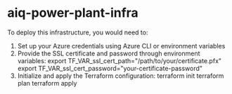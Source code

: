 # aiq-power-plant-infra

To deploy this infrastructure, you would need to:

1. Set up your Azure credentials using Azure CLI or environment variables
2. Provide the SSL certificate and password through environment variables:
  export TF_VAR_ssl_cert_path="/path/to/your/certificate.pfx"
  export TF_VAR_ssl_cert_password="your-certificate-password"
3. Initialize and apply the Terraform configuration:
  terraform init
  terraform plan
  terraform apply

